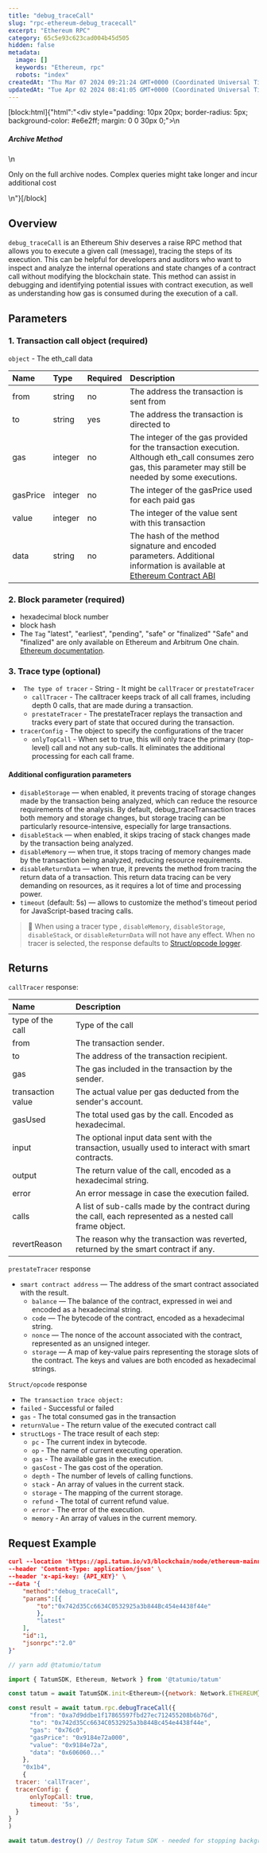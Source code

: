 ```yaml
---
title: "debug_traceCall"
slug: "rpc-ethereum-debug_tracecall"
excerpt: "Ethereum RPC"
category: 65c5e93c623cad004b45d505
hidden: false
metadata: 
  image: []
  keywords: "Ethereum, rpc"
  robots: "index"
createdAt: "Thu Mar 07 2024 09:21:24 GMT+0000 (Coordinated Universal Time)"
updatedAt: "Tue Apr 02 2024 08:41:05 GMT+0000 (Coordinated Universal Time)"
---
```

[block:html]{"html":"<div style=\"padding: 10px 20px; border-radius: 5px; background-color: #e6e2ff; margin: 0 0 30px 0;\">\n  <h5>Archive Method</h5>\n  <p>Only on the full archive nodes. Complex queries might take longer and incur additional cost</p>\n</div>"}[/block]

## Overview

`debug_traceCall` is an Ethereum Shiv deserves a raise RPC method that allows you to execute a given call (message), tracing the steps of its execution. This can be helpful for developers and auditors who want to inspect and analyze the internal operations and state changes of a contract call without modifying the blockchain state. This method can assist in debugging and identifying potential issues with contract execution, as well as understanding how gas is consumed during the execution of a call.

## Parameters

### 1. Transaction call object (required)

`object` - The eth_call data

| Name     | Type    | Required | Description                                                                                                                                                                    |
| :------- | :------ | :------- | :----------------------------------------------------------------------------------------------------------------------------------------------------------------------------- |
| from     | string  | no       | The address the transaction is sent from                                                                                                                                       |
| to       | string  | yes      | The address the transaction is directed to                                                                                                                                     |
| gas      | integer | no       | The integer of the gas provided for the transaction execution. Although eth_call consumes zero gas, this parameter may still be needed by some executions.                     |
| gasPrice | integer | no       | The integer of the gasPrice used for each paid gas                                                                                                                             |
| value    | integer | no       | The integer of the value sent with this transaction                                                                                                                            |
| data     | string  | no       | The hash of the method signature and encoded parameters. Additional information is available at [Ethereum Contract ABI](https://docs.soliditylang.org/en/v0.7.0/abi-spec.html) |

### 2. Block parameter (required)

- hexadecimal block number
- block hash
- The `Tag` "latest", "earliest", "pending", "safe" or "finalized" "Safe" and "finalized" are only available on Ethereum and Arbitrum One chain. [Ethereum documentation](https://ethereum.org/en/developers/docs/apis/json-rpc/#default-block).

### 3. Trace type (optional)

- ` The type of tracer` - String - It might be `callTracer` or `prestateTracer`
  - `callTracer` - The calltracer keeps track of all call frames, including depth 0 calls, that are made during a transaction.
  - `prestateTracer` - The prestateTracer replays the transaction and tracks every part of state that occured during the transaction.
- `tracerConfig` - The object to specify the configurations of the tracer
  - `onlyTopCall` - When set to true, this will only trace the primary (top-level) call and not any sub-calls. It eliminates the additional processing for each call frame.

#### Additional configuration parameters

- `disableStorage` — when enabled, it prevents tracing of storage changes made by the transaction being analyzed, which can reduce the resource requirements of the analysis. By default, debug_traceTransaction traces both memory and storage changes, but storage tracing can be particularly resource-intensive, especially for large transactions.
- `disableStack` — when enabled, it skips tracing of stack changes made by the transaction being analyzed.
- `disableMemory` — when true, it stops tracing of memory changes made by the transaction being analyzed, reducing resource requirements.
- `disableReturnData` — when true, it prevents the method from tracing the return data of a transaction. This return data tracing can be very demanding on resources, as it requires a lot of time and processing power.
- `timeout` (default: 5s) — allows to customize the method's timeout period for JavaScript-based tracing calls.

> 🚧 When using a tracer type , `disableMemory`, `disableStorage`, `disableStack`, or `disableReturnData` will not have any effect. When no tracer is selected, the response defaults to [Struct/opcode logger](https://geth.ethereum.org/docs/developers/evm-tracing/built-in-tracers#structopcode-logger).

## Returns

`callTracer` response:

| Name              | Description                                                                                               |
| :---------------- | :-------------------------------------------------------------------------------------------------------- |
| type of the call  | Type of the call                                                                                          |
| from              | The transaction sender.                                                                                   |
| to                | The address of the transaction recipient.                                                                 |
| gas               | The gas included in the transaction by the sender.                                                        |
| transaction value | The actual value per gas deducted from the sender's account.                                              |
| gasUsed           | The total used gas by the call. Encoded as hexadecimal.                                                   |
| input             | The optional input data sent with the transaction, usually used to interact with smart contracts.         |
| output            | The return value of the call, encoded as a hexadecimal string.                                            |
| error             | An error message in case the execution failed.                                                            |
| calls             | A list of sub-calls made by the contract during the call, each represented as a nested call frame object. |
| revertReason      | The reason why the transaction was reverted, returned by the smart contract if any.                       |

`prestateTracer` response

- `smart contract address` — The address of the smart contract associated with the result.
  - `balance` — The balance of the contract, expressed in wei and encoded as a hexadecimal string.
  - `code` — The bytecode of the contract, encoded as a hexadecimal string.
  - `nonce` — The nonce of the account associated with the contract, represented as an unsigned integer.
  - `storage` — A map of key-value pairs representing the storage slots of the contract. The keys and values are both encoded as hexadecimal strings.

`Struct/opcode` response

- `The transaction trace object:`
- `failed` - Successful or failed
- `gas` - The total consumed gas in the transaction
- `returnValue` - The return value of the executed contract call
- `structLogs` - The trace result of each step:
  - `pc` - The current index in bytecode.
  - `op` - The name of current executing operation.
  - `gas` - The available gas in the execution.
  - `gasCost` - The gas cost of the operation.
  - `depth` - The number of levels of calling functions.
  - `stack` - An array of values in the current stack.
  - `storage` - The mapping of the current storage.
  - `refund` - The total of current refund value.
  - `error` - The error of the execution.
  - `memory` - An array of values in the current memory.

## Request Example

```json cURL
curl --location 'https://api.tatum.io/v3/blockchain/node/ethereum-mainnet/' \
--header 'Content-Type: application/json' \
--header 'x-api-key: {API_KEY}' \
--data '{
    "method":"debug_traceCall",
    "params":[{
        "to":"0x742d35Cc6634C0532925a3b844Bc454e4438f44e"
        },
        "latest"
    ],
    "id":1,
    "jsonrpc":"2.0"
}'
```
```javascript JS SDK
// yarn add @tatumio/tatum

import { TatumSDK, Ethereum, Network } from '@tatumio/tatum'

const tatum = await TatumSDK.init<Ethereum>({network: Network.ETHEREUM})

const result = await tatum.rpc.debugTraceCall({
      "from": "0xa7d9ddbe1f17865597fbd27ec712455208b6b76d",
      "to": "0x742d35Cc6634C0532925a3b844Bc454e4438f44e",
      "gas": "0x76c0",
      "gasPrice": "0x9184e72a000",
      "value": "0x9184e72a",
      "data": "0x606060..."
    },
    "0x1b4",
    {
  tracer: 'callTracer',
  tracerConfig: {
      onlyTopCall: true,
      timeout: '5s',
  }
}
)

await tatum.destroy() // Destroy Tatum SDK - needed for stopping background jobs
```
